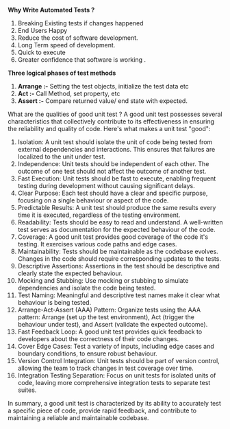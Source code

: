 **Why Write Automated Tests ?**  
  1. Breaking Existing tests if changes happened
  2. End Users Happy
  3. Reduce the cost of software development.
  4. Long Term speed of development.
  5. Quick to execute
  6. Greater confidence that software is working .

**Three logical phases of test methods**
  1. **Arrange :-** Setting the test objects, initialize the test data etc
  2. **Act :-** Call Method, set property, etc
  3. **Assert :-** Compare returned value/ end state with expected.

What are the qualities of good unit test ?
A good unit test possesses several characteristics that collectively contribute to its effectiveness in ensuring the reliability and quality of code. Here's what makes a unit test "good":
1. Isolation: A unit test should isolate the unit of code being tested from external dependencies and interactions. This ensures that failures are localized to the unit under test.
2. Independence: Unit tests should be independent of each other. The outcome of one test should not affect the outcome of another test.
3. Fast Execution: Unit tests should be fast to execute, enabling frequent testing during development without causing significant delays.
4. Clear Purpose: Each test should have a clear and specific purpose, focusing on a single behaviour or aspect of the code.
5. Predictable Results: A unit test should produce the same results every time it is executed, regardless of the testing environment.
6. Readability: Tests should be easy to read and understand. A well-written test serves as documentation for the expected behaviour of the code.
7. Coverage: A good unit test provides good coverage of the code it's testing. It exercises various code paths and edge cases.
8. Maintainability: Tests should be maintainable as the codebase evolves. Changes in the code should require corresponding updates to the tests.
9. Descriptive Assertions: Assertions in the test should be descriptive and clearly state the expected behaviour.
10. Mocking and Stubbing: Use mocking or stubbing to simulate dependencies and isolate the code being tested.
11. Test Naming: Meaningful and descriptive test names make it clear what behaviour is being tested.
12. Arrange-Act-Assert (AAA) Pattern: Organize tests using the AAA pattern: Arrange (set up the test environment), Act (trigger the behaviour under test), and Assert (validate the expected outcome).
13. Fast Feedback Loop: A good unit test provides quick feedback to developers about the correctness of their code changes.
14. Cover Edge Cases: Test a variety of inputs, including edge cases and boundary conditions, to ensure robust behaviour.
15. Version Control Integration: Unit tests should be part of version control, allowing the team to track changes in test coverage over time.
16. Integration Testing Separation: Focus on unit tests for isolated units of code, leaving more comprehensive integration tests to separate test suites.

In summary, a good unit test is characterized by its ability to accurately test a specific piece of code, provide rapid feedback, and contribute to maintaining a reliable and maintainable codebase.

